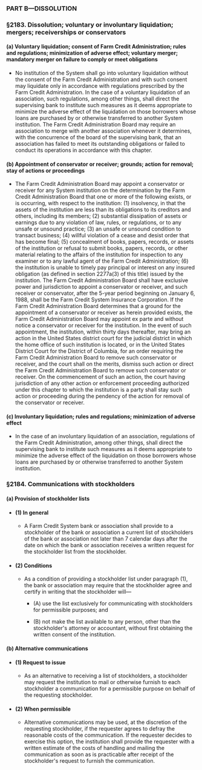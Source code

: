 ### PART B—DISSOLUTION

### §2183. Dissolution; voluntary or involuntary liquidation; mergers; receiverships or conservators
#### (a) Voluntary liquidation; consent of Farm Credit Administration; rules and regulations; minimization of adverse effect; voluntary merger; mandatory merger on failure to comply or meet obligations
* No institution of the System shall go into voluntary liquidation without the consent of the Farm Credit Administration and with such consent may liquidate only in accordance with regulations prescribed by the Farm Credit Administration. In the case of a voluntary liquidation of an association, such regulations, among other things, shall direct the supervising bank to institute such measures as it deems appropriate to minimize the adverse effect of the liquidation on those borrowers whose loans are purchased by or otherwise transferred to another System institution. The Farm Credit Administration Board may require an association to merge with another association whenever it determines, with the concurrence of the board of the supervising bank, that an association has failed to meet its outstanding obligations or failed to conduct its operations in accordance with this chapter.

#### (b) Appointment of conservator or receiver; grounds; action for removal; stay of actions or proceedings
* The Farm Credit Administration Board may appoint a conservator or receiver for any System institution on the determination by the Farm Credit Administration Board that one or more of the following exists, or is occurring, with respect to the institution: (1) insolvency, in that the assets of the institution are less than its obligations to its creditors and others, including its members; (2) substantial dissipation of assets or earnings due to any violation of law, rules, or regulations, or to any unsafe or unsound practice; (3) an unsafe or unsound condition to transact business; (4) willful violation of a cease and desist order that has become final; (5) concealment of books, papers, records, or assets of the institution or refusal to submit books, papers, records, or other material relating to the affairs of the institution for inspection to any examiner or to any lawful agent of the Farm Credit Administration; (6) the institution is unable to timely pay principal or interest on any insured obligation (as defined in section 2277a(3) of this title) issued by the institution. The Farm Credit Administration Board shall have exclusive power and jurisdiction to appoint a conservator or receiver, and such receiver or conservator, after the 5-year period beginning on January 6, 1988, shall be the Farm Credit System Insurance Corporation. If the Farm Credit Administration Board determines that a ground for the appointment of a conservator or receiver as herein provided exists, the Farm Credit Administration Board may appoint ex parte and without notice a conservator or receiver for the institution. In the event of such appointment, the institution, within thirty days thereafter, may bring an action in the United States district court for the judicial district in which the home office of such institution is located, or in the United States District Court for the District of Columbia, for an order requiring the Farm Credit Administration Board to remove such conservator or receiver, and the court shall on the merits, dismiss such action or direct the Farm Credit Administration Board to remove such conservator or receiver. On the commencement of such an action, the court having jurisdiction of any other action or enforcement proceeding authorized under this chapter to which the institution is a party shall stay such action or proceeding during the pendency of the action for removal of the conservator or receiver.

#### (c) Involuntary liquidation; rules and regulations; minimization of adverse effect
* In the case of an involuntary liquidation of an association, regulations of the Farm Credit Administration, among other things, shall direct the supervising bank to institute such measures as it deems appropriate to minimize the adverse effect of the liquidation on those borrowers whose loans are purchased by or otherwise transferred to another System institution.

### §2184. Communications with stockholders
#### (a) Provision of stockholder lists
* #### (1) In general
  * A Farm Credit System bank or association shall provide to a stockholder of the bank or association a current list of stockholders of the bank or association not later than 7 calendar days after the date on which the bank or association receives a written request for the stockholder list from the stockholder.

* #### (2) Conditions
  * As a condition of providing a stockholder list under paragraph (1), the bank or association may require that the stockholder agree and certify in writing that the stockholder will—

    * (A) use the list exclusively for communicating with stockholders for permissible purposes; and

    * (B) not make the list available to any person, other than the stockholder's attorney or accountant, without first obtaining the written consent of the institution.

#### (b) Alternative communications
* #### (1) Request to issue
  * As an alternative to receiving a list of stockholders, a stockholder may request the institution to mail or otherwise furnish to each stockholder a communication for a permissible purpose on behalf of the requesting stockholder.

* #### (2) When permissible
  * Alternative communications may be used, at the discretion of the requesting stockholder, if the requester agrees to defray the reasonable costs of the communication. If the requester decides to exercise this option, the institution shall provide the requester with a written estimate of the costs of handling and mailing the communication as soon as is practicable after receipt of the stockholder's request to furnish the communication.